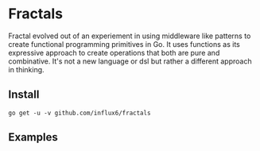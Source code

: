 # Fractals
Fractal evolved out of an experiement in using middleware like patterns to create
functional programming primitives in Go. It uses functions as its expressive
approach to create operations that both are pure and combinative. It's not a
new language or dsl but rather a different approach in thinking.

## Install

```
go get -u -v github.com/influx6/fractals
```

## Examples
